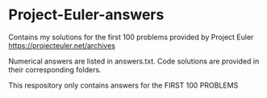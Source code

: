 # Project-Euler-answers
Contains my solutions for the first 100 problems provided by Project Euler
https://projecteuler.net/archives

Numerical answers are listed in answers.txt.
Code solutions are provided in their corresponding folders.

This respository only contains answers for the FIRST 100 PROBLEMS 
